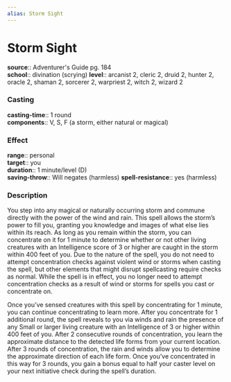 ```yaml
---
alias: Storm Sight
---
```


# Storm Sight 

**source**:: Adventurer's Guide pg. 184  
**school**:: divination (scrying)
**level**:: arcanist 2, cleric 2, druid 2, hunter 2, oracle 2, shaman 2, sorcerer 2, warpriest 2, witch 2, wizard 2

### Casting 

**casting-time**:: 1 round  
**components**:: V, S, F (a storm, either natural or magical)

### Effect 

**range**:: personal  
**target**:: you  
**duration**:: 1 minute/level (D)  
**saving-throw**:: Will negates (harmless)
**spell-resistance**:: yes (harmless)

### Description 

You step into any magical or naturally occurring storm and commune directly with the power of the wind and rain. This spell allows the storm’s power to fill you, granting you knowledge and images of what else lies within its reach. As long as you remain within the storm, you can concentrate on it for 1 minute to determine whether or not other living creatures with an Intelligence score of 3 or higher are caught in the storm within 400 feet of you. Due to the nature of the spell, you do not need to attempt concentration checks against violent wind or storms when casting the spell, but other elements that might disrupt spellcasting require checks as normal. While the spell is in effect, you no longer need to attempt concentration checks as a result of wind or storms for spells you cast or concentrate on.  
  
Once you’ve sensed creatures with this spell by concentrating for 1 minute, you can continue concentrating to learn more. After you concentrate for 1 additional round, the spell reveals to you via winds and rain the presence of any Small or larger living creature with an Intelligence of 3 or higher within 400 feet of you. After 2 consecutive rounds of concentration, you learn the approximate distance to the detected life forms from your current location. After 3 rounds of concentration, the rain and winds allow you to determine the approximate direction of each life form. Once you’ve concentrated in this way for 3 rounds, you gain a bonus equal to half your caster level on your next initiative check during the spell’s duration.
